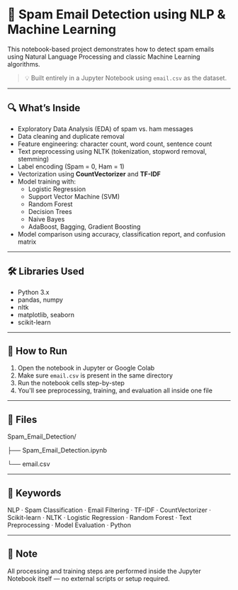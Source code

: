 # 📧 Spam Email Detection using NLP & Machine Learning

This notebook-based project demonstrates how to detect spam emails using Natural Language Processing and classic Machine Learning algorithms.

> 💡 Built entirely in a Jupyter Notebook using `email.csv` as the dataset.

---

## 🔍 What’s Inside

- Exploratory Data Analysis (EDA) of spam vs. ham messages
- Data cleaning and duplicate removal
- Feature engineering: character count, word count, sentence count
- Text preprocessing using NLTK (tokenization, stopword removal, stemming)
- Label encoding (Spam = 0, Ham = 1)
- Vectorization using **CountVectorizer** and **TF-IDF**
- Model training with:
  - Logistic Regression
  - Support Vector Machine (SVM)
  - Random Forest
  - Decision Trees
  - Naive Bayes
  - AdaBoost, Bagging, Gradient Boosting
- Model comparison using accuracy, classification report, and confusion matrix

---

## 🛠 Libraries Used

- Python 3.x
- pandas, numpy
- nltk
- matplotlib, seaborn
- scikit-learn

---

## 🧪 How to Run

1. Open the notebook in Jupyter or Google Colab  
2. Make sure `email.csv` is present in the same directory  
3. Run the notebook cells step-by-step  
4. You'll see preprocessing, training, and evaluation all inside one file

---

## 📁 Files

Spam_Email_Detection/

├── Spam_Email_Detection.ipynb

└── email.csv

---

## 🔑 Keywords

NLP · Spam Classification · Email Filtering · TF-IDF · CountVectorizer · Scikit-learn · NLTK · Logistic Regression · Random Forest · Text Preprocessing · Model Evaluation · Python

---

## 📌 Note

All processing and training steps are performed inside the Jupyter Notebook itself — no external scripts or setup required.
